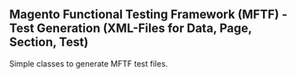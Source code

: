 ## Magento Functional Testing Framework (MFTF) - Test Generation (XML-Files for Data, Page, Section, Test)

Simple classes to generate MFTF test files.
